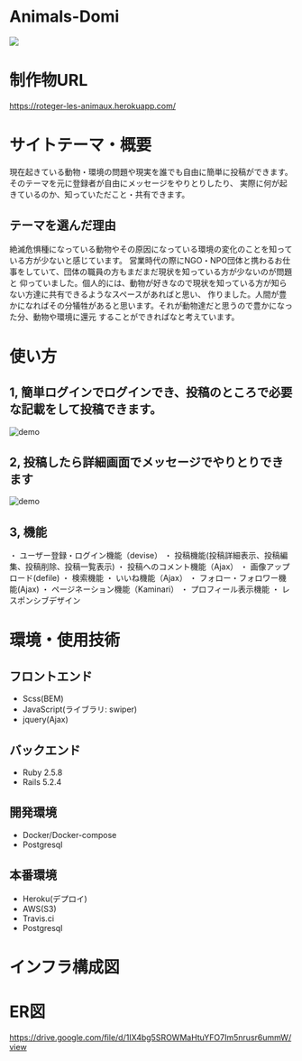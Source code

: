 # Animals-Domi
![](https://user-images.githubusercontent.com/65533226/94780406-586ec700-0403-11eb-8fe7-0e0071ae4b3c.png)

# 制作物URL
https://roteger-les-animaux.herokuapp.com/

# サイトテーマ・概要
現在起きている動物・環境の問題や現実を誰でも自由に簡単に投稿ができます。そのテーマを元に登録者が自由にメッセージをやりとりしたり、
実際に何が起きているのか、知っていただこと・共有できます。

## テーマを選んだ理由
絶滅危惧種になっている動物やその原因になっている環境の変化のことを知っている方が少ないと感じています。
営業時代の際にNGO・NPO団体と携わるお仕事をしていて、団体の職員の方もまだまだ現状を知っている方が少ないのが問題と
仰っていました。個人的には、動物が好きなので現状を知っている方が知らない方達に共有できるようなスペースがあればと思い、
作りました。人間が豊かになればその分犠牲があると思います。それが動物達だと思うので豊かになった分、動物や環境に還元
することができればなと考えています。

# 使い方
## 1, 簡単ログインでログインでき、投稿のところで必要な記載をして投稿できます。
![demo](https://gyazo.com/3473363d2160602cbea5e7aee26eb0ff/raw)

## 2, 投稿したら詳細画面でメッセージでやりとりできます
![demo](https://gyazo.com/e2f300853ec7d19273aff282a411bc7e/raw)

## 3, 機能
・ ユーザー登録・ログイン機能（devise）
・ 投稿機能(投稿詳細表示、投稿編集、投稿削除、投稿一覧表示)
・ 投稿へのコメント機能（Ajax）
・ 画像アップロード(defile)
・ 検索機能
・ いいね機能（Ajax）
・ フォロー・フォロワー機能(Ajax)
・ ページネーション機能（Kaminari）
・ プロフィール表示機能
・ レスポンシブデザイン

# 環境・使用技術　

## フロントエンド
- Scss(BEM)
- JavaScript(ライブラリ: swiper)
- jquery(Ajax)

## バックエンド
- Ruby 2.5.8
- Rails 5.2.4

## 開発環境
- Docker/Docker-compose
- Postgresql

## 本番環境
- Heroku(デプロイ)
- AWS(S3)
- Travis.ci
- Postgresql

# インフラ構成図

# ER図
https://drive.google.com/file/d/1IX4bg5SROWMaHtuYFO7Im5nrusr6ummW/view
